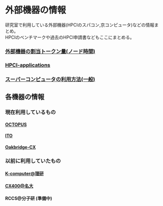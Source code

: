# 外部機器の情報

研究室で利用している外部機器(HPCIのスパコン,京コンピュータ)などの情報まとめ。  
HPCIのベンチマークや過去のHPCI申請書などもここにまとめる。  

### [外部機器の割当トークン量(ノード時間)](https://github.com/mtbys-lab/Docs_pin_rpstry/tree/master/HPCI_Token)
### [HPCI-applications](https://github.com/mtbys-lab/HPCI-applications)

### [スーパーコンピュータの利用方法(一般)](https://github.com/mtbys-lab/hpc-intro)

## 各機器の情報

### 現在利用しているもの
#### [OCTOPUS](https://github.com/mtbys-lab/octopus)
#### [ITO](https://github.com/mtbys-lab/ito)
#### [Oakbridge-CX](https://github.com/mtbys-lab/Oakbridge-CX)

### 以前に利用していたもの
#### [K-computer@理研](https://github.com/mtbys-lab/K-computer)
#### [CX400@名大](https://github.com/mtbys-lab/cx400)
#### RCCS@分子研 (準備中)

